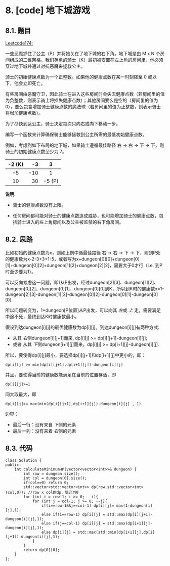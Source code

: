 # 8. [code] 地下城游戏

## 8.1. 题目

[Leetcode174:](https://leetcode-cn.com/problems/dungeon-game)

一些恶魔抓住了公主（P）并将她关在了地下城的右下角。地下城是由 M x N 个房间组成的二维网格。我们英勇的骑士（K）最初被安置在左上角的房间里，他必须穿过地下城并通过对抗恶魔来拯救公主。

骑士的初始健康点数为一个正整数。如果他的健康点数在某一时刻降至 0 或以下，他会立即死亡。

有些房间由恶魔守卫，因此骑士在进入这些房间时会失去健康点数（若房间里的值为负整数，则表示骑士将损失健康点数）；其他房间要么是空的（房间里的值为 0），要么包含增加骑士健康点数的魔法球（若房间里的值为正整数，则表示骑士将增加健康点数）。

为了尽快到达公主，骑士决定每次只向右或向下移动一步。

编写一个函数来计算确保骑士能够拯救到公主所需的最低初始健康点数。

例如，考虑到如下布局的地下城，如果骑士遵循最佳路径 右 -> 右 -> 下 -> 下，则骑士的初始健康点数至少为 7。

| -2 (K)   |      -3    |    3     |
|:--------:| ----------:|:--------:|
|   -5     |     -10    |    1     |
|   10     |     30     |   -5 (P) |

**说明:**

- 骑士的健康点数没有上限。

- 任何房间都可能对骑士的健康点数造成威胁，也可能增加骑士的健康点数，包括骑士进入的左上角房间以及公主被监禁的右下角房间。

## 8.2. 思路

比如初始的健康点数为x，则如上例中循最佳路径 右 -> 右 -> 下 -> 下，则到P处的健康数为x-2-3+3+1-5，或者写为x+dungeon[0][0]+dungeon[0][1]+dungeon[0][2]+dungeon[1][2]+dungeon[2][2]，需要大于0才行（i.e. 到P时至少要为1）。

可以反向考虑这一问题，即1从P出发，经过dungeon[2][3]、dungeon[1][2]、dungeon[0][2]、dungeon[0][1]、dungeon[0][0]到K，所以到K时的健康数x=1-dungeon[2][3]-dungeon[1][2]-dungeon[0][2]-dungeon[0][1]-dungeon[0][0].

所以问题转变为，1+dungeon[P位置]从P出发，可以向其 *左*或 *上* 走，需要满足中途不死，最终到达K时健康数最小。

假设到达dungeon[i][j]的最优健康数为dp[i][j]。到达dungeon[i][j]有两种方式:
- 从其 *右*侧dungeon[i][j+1]而来, dp[i][j] >= dp[i][j+1]-dungeon[i][j]; 
- 或者 从其 *下*侧dungeon[i+1][j]而来，dp[i][j] >= dp[i+1][j]-dungeon[i][j].

所以，要使得dp[i][j]最小，要选择dp[i][j+1]和dp[i+1][j]中更小的，即：
```
dp[i][j] >= min(dp[i][j+1],dp[i+1][j])-dungeon[i][j]
```

并且，要使得当前的健康数能满足在当前的位置存活，即
```
dp[i][j]>=1
```

同大取最大，即
```
dp[i][j]>= max(min(dp[i][j+1],dp[i+1][j])-dungeon[i][j] , 1)
```


边界：

- 最后一行：没有来自 *下*侧的元素
- 最后一列：没有来着 *右*侧的元素

## 8.3. 代码

```
class Solution {
public:
    int calculateMinimumHP(vector<vector<int>>& dungeon) {
        int row = dungeon.size();
        int col = dungeon[0].size();
        if(col==0) return 0;
        std::vector<std::vector<int>> dp(row,std::vector<int> (col,0)); //row x col的dp，填充为0
        for (int i = row-1; i >= 0; --i){
            for (int j = col-1; j >= 0; --j){
                if(i==row-1&&j==col-1) dp[i][j]= max(1-dungeon[i][j],1);
                else if(i==row-1) dp[i][j] = std::max(dp[i][j+1]-dungeon[i][j],1);
                else if(j==col-1) dp[i][j] = std::max(dp[i+1][j]-dungeon[i][j],1);
                else dp[i][j] = std::max(std::min(dp[i+1][j],dp[i][j+1])-dungeon[i][j],1);
            }
        }
        return dp[0][0];
    }
};
```